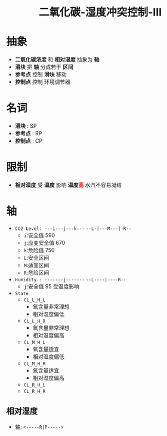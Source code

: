 <h1 style="text-align:center">二氧化碳-湿度冲突控制-III</h1>

# 抽象

- **二氧化碳浓度** 和 **相对湿度** 抽象为 **轴**
- **滑块** 把 **轴** 分成若干 **区间**
- **参考点** 控制 **滑块** 移动
- **控制点** 控制 环境调节器

# 名词

- **滑块** : SP
- **参考点** : RP
- **控制点** : CP

# 限制

- **相对湿度** 受 **温度** 影响 **温度<span style="color:red">高</span>** 水汽不容易凝结

# 轴

- `CO2 Level: ---i---j---k---` `--L-|---M---|-R--`
  - `i`:安全值 590
  - `j`:应变安全值 670
  - `k`:危险值 750
  - `L`:安全区间
  - `M`:适宜区间
  - `R`:危险区间
- `Humidity : -------j-------` `--L----|----R--`
  - `j`:安全值 95 受温度影响
- `State`
  - `CL_L_H_L`
    - 氧含量非常理想
    - 相对湿度偏低
  - `CL_L_H_R`
    - 氧含量非常理想
    - 相对湿度偏高
  - `CL_M_H_L`
    - 氧含量适宜
    - 相对湿度偏低
  - `CL_M_H_R`
    - 氧含量适宜
    - 相对湿度偏高
  - `CL_R_H_L`
  - `CL_R_H_R`

## 相对湿度

- 轴: `<-----R|P----->`
